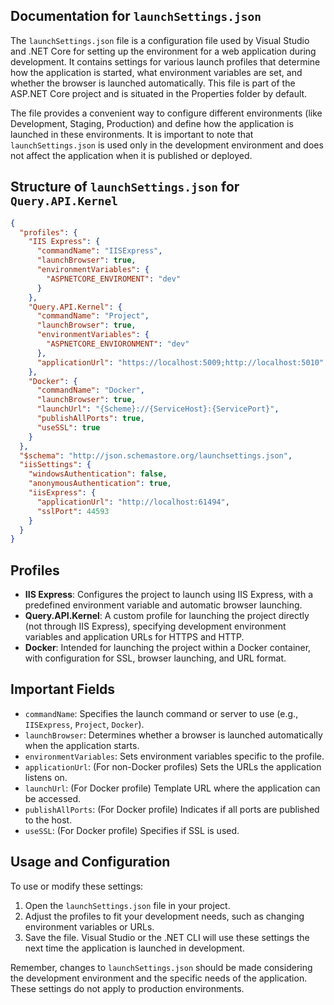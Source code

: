## Documentation for `launchSettings.json`

The `launchSettings.json` file is a configuration file used by Visual Studio and .NET Core for setting up the environment for a web application during development. It contains settings for various launch profiles that determine how the application is started, what environment variables are set, and whether the browser is launched automatically. This file is part of the ASP.NET Core project and is situated in the Properties folder by default.

The file provides a convenient way to configure different environments (like Development, Staging, Production) and define how the application is launched in these environments. It is important to note that `launchSettings.json` is used only in the development environment and does not affect the application when it is published or deployed.

## Structure of `launchSettings.json` for `Query.API.Kernel`

```json
{
  "profiles": {
    "IIS Express": {
      "commandName": "IISExpress",
      "launchBrowser": true,
      "environmentVariables": {
        "ASPNETCORE_ENVIROMENT": "dev"
      }
    },
    "Query.API.Kernel": {
      "commandName": "Project",
      "launchBrowser": true,
      "environmentVariables": {
        "ASPNETCORE_ENVIORONMENT": "dev"
      },
      "applicationUrl": "https://localhost:5009;http://localhost:5010"
    },
    "Docker": {
      "commandName": "Docker",
      "launchBrowser": true,
      "launchUrl": "{Scheme}://{ServiceHost}:{ServicePort}",
      "publishAllPorts": true,
      "useSSL": true
    }
  },
  "$schema": "http://json.schemastore.org/launchsettings.json",
  "iisSettings": {
    "windowsAuthentication": false,
    "anonymousAuthentication": true,
    "iisExpress": {
      "applicationUrl": "http://localhost:61494",
      "sslPort": 44593
    }
  }
}
```

## Profiles

- **IIS Express**: Configures the project to launch using IIS Express, with a predefined environment variable and automatic browser launching.
- **Query.API.Kernel**: A custom profile for launching the project directly (not through IIS Express), specifying development environment variables and application URLs for HTTPS and HTTP.
- **Docker**: Intended for launching the project within a Docker container, with configuration for SSL, browser launching, and URL format.

## Important Fields

- `commandName`: Specifies the launch command or server to use (e.g., `IISExpress`, `Project`, `Docker`).
- `launchBrowser`: Determines whether a browser is launched automatically when the application starts.
- `environmentVariables`: Sets environment variables specific to the profile.
- `applicationUrl`: (For non-Docker profiles) Sets the URLs the application listens on.
- `launchUrl`: (For Docker profile) Template URL where the application can be accessed.
- `publishAllPorts`: (For Docker profile) Indicates if all ports are published to the host.
- `useSSL`: (For Docker profile) Specifies if SSL is used.

## Usage and Configuration

To use or modify these settings:

1. Open the `launchSettings.json` file in your project.
2. Adjust the profiles to fit your development needs, such as changing environment variables or URLs.
3. Save the file. Visual Studio or the .NET CLI will use these settings the next time the application is launched in development.

Remember, changes to `launchSettings.json` should be made considering the development environment and the specific needs of the application. These settings do not apply to production environments.
